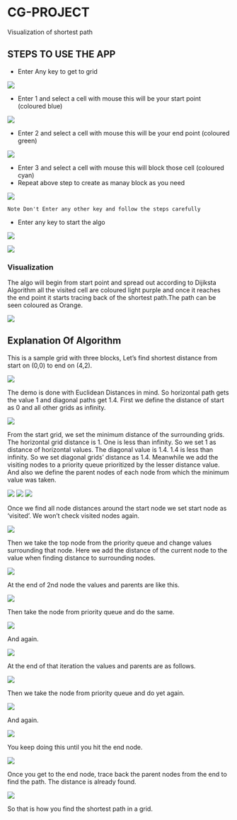 # CG-PROJECT
 Visualization of shortest path
## STEPS TO USE THE APP
* Enter Any key to get to grid

![](Images%20for%20Algo/Screenshot%20(13).png)

* Enter 1 and select a cell with mouse this will be your start point (coloured blue)

![](Images%20for%20Algo/Screenshot%20(14).png)

* Enter 2 and select a cell with mouse this will be your end point (coloured green)

![](Images%20for%20Algo/Screenshot%20(15).png)

* Enter 3 and select a cell with mouse this will block those cell (coloured cyan)
* Repeat above step to create as manay block as you need

![](Images%20for%20Algo/Screenshot%20(16).png)


```
Note Don't Enter any other key and follow the steps carefully
```

* Enter any key to start the algo

![](Images%20for%20Algo/Screenshot%20(17).png)

![](Images%20for%20Algo/Screenshot%20(18).png)


### Visualization
The algo will begin from start point and spread out according to Dijiksta Algorithm all the visited cell are coloured light purple and once it reaches the end point it starts tracing back of the shortest path.The path can be seen coloured as Orange.

![](Images%20for%20Algo/Screenshot%20(19).png)


## Explanation Of Algorithm
 This is a sample grid with three blocks, Let’s find shortest distance from start on (0,0) to end on (4,2). 

![](Images%20for%20Algo/01.png)


The demo is done with Euclidean Distances in mind. So horizontal path gets the value 1 and diagonal paths get 1.4.
First we define the distance of start as 0 and all other grids as infinity.

![](Images%20for%20Algo/02.png)

From the start grid, we set the minimum distance of the surrounding grids. The horizontal grid distance is 1. One is less than infinity. So we set 1 as distance of horizontal values. The diagonal value is 1.4. 1.4 is less than infinity. So we set diagonal grids’ distance as 1.4. Meanwhile we add the visiting nodes to a priority queue prioritized by the lesser distance value. And also we define the parent nodes of each node from which the minimum value was taken.


![](Images%20for%20Algo/03.png)
![](Images%20for%20Algo/04.png)
![](Images%20for%20Algo/05.png)

Once we find all node distances around the start node we set start node as ‘visited’. We won’t check visited nodes again.

![](Images%20for%20Algo/06.png)

Then we take the top node from the priority queue and change values surrounding that node. Here we add the distance of the current node to the value when finding distance to surrounding nodes.

![](Images%20for%20Algo/07.png)

At the end of 2nd node the values and parents are like this.

![](Images%20for%20Algo/08.png)

Then take the node from priority queue and do the same.

![](Images%20for%20Algo/09.png)

And again.

![](Images%20for%20Algo/10.png)

At the end of that iteration the values and parents are as follows.

![](Images%20for%20Algo/11.png)

Then we take the node from priority queue and do yet again.

![](Images%20for%20Algo/12.png)

And again.

![](Images%20for%20Algo/13.png)

You keep doing this until you hit the end node.

![](Images%20for%20Algo/14.png)

Once you get to the end node, trace back the parent nodes from the end to find the path. The distance is already found.

![](Images%20for%20Algo/15.png)

So that is how you find the shortest path in a grid.

